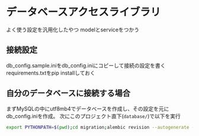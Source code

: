 # データベースアクセスライブラリ
よく使う設定を汎用化したやつ
modelとserviceをつかう

## 接続設定
db_config.sample.iniをdb_config.iniにコピーして接続の設定を書く
requirements.txtをpip installしておく

## 自分のデータベースに接続する場合

まずMySQLの中にutf8mb4でデータベースを作成し、その設定を元にdb_config.iniを作成。
次にこのプロジェクト直下(`database/`)で以下を実行
```bash
export PYTHONPATH=$(pwd);cd migration;alembic revision --autogenerate -m "update"&&alembic upgrade head;rm alembic/versions/*.py;cd ..
```
